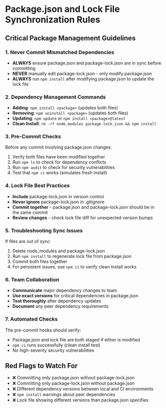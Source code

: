 # Package.json and Lock File Synchronization Rules

## Critical Package Management Guidelines

### 1. Never Commit Mismatched Dependencies
- **ALWAYS** ensure package.json and package-lock.json are in sync before committing
- **NEVER** manually edit package-lock.json - only modify package.json
- **ALWAYS** run `npm install` after modifying package.json to update the lock file

### 2. Dependency Management Commands
- **Adding**: `npm install <package>` (updates both files)
- **Removing**: `npm uninstall <package>` (updates both files)
- **Updating**: `npm update` or `npm install <package>@latest`
- **Clean Install**: `rm -rf node_modules package-lock.json && npm install`

### 3. Pre-Commit Checks
Before any commit involving package.json changes:
1. Verify both files have been modified together
2. Run `npm ls` to check for dependency conflicts
3. Run `npm audit` to check for security vulnerabilities
4. Test that `npm ci` works (simulates fresh install)

### 4. Lock File Best Practices
- **Include** package-lock.json in version control
- **Never ignore** package-lock.json in .gitignore
- **Commit together** - package.json and package-lock.json should be in the same commit
- **Review changes** - check lock file diff for unexpected version bumps

### 5. Troubleshooting Sync Issues
If files are out of sync:
1. Delete node_modules and package-lock.json
2. Run `npm install` to regenerate lock file from package.json
3. Commit both files together
4. For persistent issues, use `npm ci` to verify clean install works

### 6. Team Collaboration
- **Communicate** major dependency changes to team
- **Use exact versions** for critical dependencies in package.json
- **Test thoroughly** after dependency updates
- **Document** any peer dependency requirements

### 7. Automated Checks
The pre-commit hooks should verify:
- Package.json and lock file are both staged if either is modified
- `npm ci` runs successfully (clean install test)
- No high-severity security vulnerabilities

## Red Flags to Watch For
- ❌ Committing only package.json without package-lock.json
- ❌ Committing only package-lock.json without package.json
- ❌ Different dependency versions between local and CI environments
- ❌ `npm install` warnings about peer dependencies
- ❌ Lock file showing different versions than package.json specifies